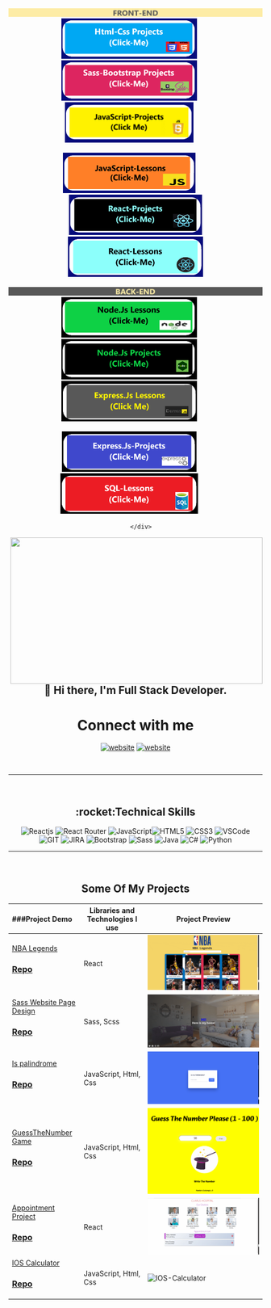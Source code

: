<div align="center">
  <img src="https://github.com/achieve-software/achieve-software/blob/main/img/fr.png?raw=true" alt="Reactjs" /> 
<a href="https://github.com/achieve-software/Html-Css-Projects" target="_blank" style="text-decoration: none;margin-right: 25px;"><img src="./img/Html-Css.png" style="height:80px; width: fit-content;" ></a> 
<a href="https://github.com/achieve-software/Sass-Bootstrap-Projects" target="_blank" style="text-decoration: none;margin-right: 25px;"><img src="./img/sass.png" style="height:80px; width: fit-content;" ></a> 
<a href="https://github.com/achieve-software/JavaScript-Projects" target="_blank" style="text-decoration: none;margin-right: 25px;"><img src="./img/JavaScript.png" style="height:80px; width: fit-content;" ></a> 
</br></br>
<a href="https://github.com/achieve-software/JavaScript-Questions" target="_blank" style="text-decoration: none;margin-right: 25px;"><img src="./img/jjj.png" style="height:80px; width: fit-content;" ></a>
<a href="https://github.com/achieve-software/React-Projects" target="_blank" style="text-decoration: none;margin-right:"><img src="./img/React.png" style="height:80px; width: fit-content;" ></a>
<a href="https://github.com/achieve-software/React-Lessons" target="_blank" style="text-decoration: none;margin-right:"><img src="./img/React - lessons.png" style="height:80px; width: fit-content;" ></a>
</div>
<div align="center">
</br>    
  <img src="https://github.com/achieve-software/achieve-software/blob/main/img/bck.png?raw=true" alt="Reactjs" /> 
<a href="https://github.com/achieve-software/Node.js-Lessons" target="_blank" style="text-decoration: none;margin-right: 25px;"><img src="./img/nodejs.png" style="height:80px; width: fit-content;" ></a> 
<a href="https://github.com/achieve-software/Nodejs-Projects" target="_blank" style="text-decoration: none;margin-right: 25px;"><img src="./img/nodejsproj.png" style="height:80px; width: fit-content;" ></a> 
<a href="" target="_blank" style="text-decoration: none;margin-right: 25px;"><img src="./img/expless.png" style="height:80px; width: fit-content;" ></a> 
      </br></br>
<a href="" target="_blank" style="text-decoration: none;margin-right: 25px;"><img src="./img/expproj.png" style="height:80px; width: fit-content;" ></a> 
<a href="" target="_blank" style="text-decoration: none;margin-right: 25px;"><img src="./img/sql.png" style="height:80px; width: fit-content;" ></a> 

       </div>
<div align="center">
<img src="https://media.giphy.com/media/qgQUggAC3Pfv687qPC/giphy.gif" align="right" width="500" height="290"></br>

## :wave: Hi there, I'm Full Stack Developer.
# Connect with me

[![website](https://img.shields.io/badge/gmail-f1f2f6.svg?&style=for-the-badge&logo=gmail&logoColor=red)](mailto:akivv45@gmail.com)
[![website](https://img.shields.io/badge/linkedin-%230077B5.svg?&style=for-the-badge&logo=linkedin&logoColor=white)](https://www.linkedin.com/in/aykut-taş-50bb0b272/)

<p align="left"> <img src="https://komarev.com/ghpvc/?username=" alt=""/></p> <hr>
</div>

<div align="center">
</br><h2 align="center">:rocket:Technical Skills</h2>
<div align="center">
<img
        src="https://img.shields.io/badge/React-20232A?style=for-the-badge&logo=react&logoColor=61DAFB"
        alt="Reactjs"
      />
<img
        src="https://img.shields.io/badge/React_Router-CA4245?style=for-the-badge&logo=react-router&logoColor=white"
        alt="React Router"
      />
<img
        src="https://img.shields.io/badge/JavaScript-323330?style=for-the-badge&logo=javascript&logoColor=F7DF1E"
        alt="JavaScript"
      /><img
        src="https://img.shields.io/badge/HTML5-E34F26?style=for-the-badge&logo=html5&logoColor=white"
        alt="HTML5"
      />
<img
        src="https://img.shields.io/badge/CSS3-1572B6?style=for-the-badge&logo=css3&logoColor=white"
        alt="CSS3"
      />
<img
     src="https://img.shields.io/badge/Visual_Studio_Code-0078D4?style=for-the-badge&logo=visual%20studio%20code&logoColor=white"
     alt="VSCode"
     />
        <br>
        <img
      src="https://img.shields.io/badge/GIT-E44C30?style=for-the-badge&logo=git&logoColor=white"
      alt="GIT"
      />
<img
      src="https://img.shields.io/badge/Jira-0052CC?style=for-the-badge&logo=Jira&logoColor=white"
      alt="JIRA"
      />
          <img
        src="https://img.shields.io/badge/Bootstrap-563D7C?style=for-the-badge&logo=bootstrap&logoColor=white"
        alt="Bootstrap"
      />
<img
        src="https://img.shields.io/badge/Sass-CC6699?style=for-the-badge&logo=sass&logoColor=white"
        alt="Sass"
      />
    <img
     src="https://img.shields.io/badge/java-%23ED8B00.svg?style=for-the-badge&logo=java&logoColor=white"
     alt="Java"
     />
<img
     src="https://img.shields.io/badge/c%23-%23239120.svg?style=for-the-badge&logo=c-sharp&logoColor=white"
     alt="C#"
     />
   <img
        src="https://img.shields.io/badge/Python-14354C?style=for-the-badge&logo=python&logoColor=white"
        alt="Python"
      />
</div> <hr>

   </br>      
<h2 align="center">Some Of My Projects</h2>

###Project Demo       |Libraries and Technologies I use     |Project Preview
:-------------------------|-------------------------|-------------------------
[NBA Legends](https://aesthetic-croquembouche-9e333e.netlify.app/) <h3>[Repo](https://github.com/achieve-software/r11nba)</h3> | React | ![NBA Legends](https://raw.githubusercontent.com/achieve-software/achieve-software/main/img/r11nba-min.gif) 
[Sass Website Page Design](https://fluffy-brigadeiros-21af96.netlify.app/) <h3>[Repo](https://github.com/achieve-software/6Sass)</h3> | Sass, Scss |![Sass-project](https://raw.githubusercontent.com/achieve-software/gif/main/sasss(2)-min.gif)
[Is palindrome](https://gentle-babka-dda712.netlify.app/) <h3>[Repo](https://github.com/achieve-software/50-ispalindrome)</h3> | JavaScript, Html, Css | ![İs-Palindrome](https://github.com/achieve-software/achieve-software/blob/main/img/ispalindrome.gif?raw=true) 
[GuessTheNumber Game](https://serene-khapse-2e1043.netlify.app/) <h3>[Repo](https://github.com/achieve-software/3guessnumber)</h3> | JavaScript, Html, Css |![JavaScript-project](https://raw.githubusercontent.com/achieve-software/gif/main/guess1.gif)
[Appointment Project](https://courageous-puppy-d0bcc3.netlify.app/) <h3>[Repo](https://github.com/achieve-software/r16appoinment-project)</h3> |React | ![Appointment Project](https://raw.githubusercontent.com/achieve-software/achieve-software/main/img/r16appointmentproject.gif) 
[IOS Calculator](https://leafy-heliotrope-83764c.netlify.app/) <h3>[Repo](https://github.com/achieve-software/5IosCalculator)</h3> | JavaScript, Html, Css | ![IOS-Calculator](https://github.com/achieve-software/achieve-software/blob/main/img/%C4%B1os%20calculator.gif?raw=true) 

